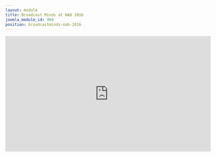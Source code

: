 ```yaml
---
layout: module
title: Broadcast Minds at NAB 2016
joomla_module_id: 994
position: broadcastminds-nab-2016
---
```

<iframe src="https://player.vimeo.com/video/164213134" width="640" height="360" frameborder="0" webkitallowfullscreen="" mozallowfullscreen="" allowfullscreen="allowfullscreen"></iframe>
